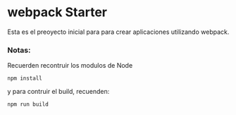 # webpack Starter

Esta es el preoyecto inicial para para crear aplicaciones utilizando webpack.

### Notas:
Recuerden recontruir los modulos de Node
```
npm install
```

y para contruir el build, recuenden:
```
npm run build
```


